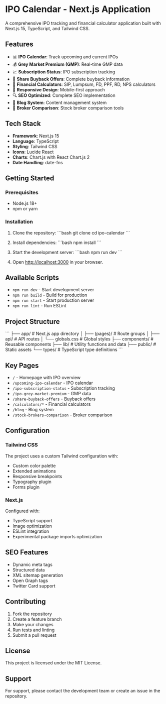 # IPO Calendar - Next.js Application

A comprehensive IPO tracking and financial calculator application built with Next.js 15, TypeScript, and Tailwind CSS.

## Features

- 📊 **IPO Calendar**: Track upcoming and current IPOs
- 💰 **Grey Market Premium (GMP)**: Real-time GMP data
- 📈 **Subscription Status**: IPO subscription tracking
- 🔄 **Share Buyback Offers**: Complete buyback information
- 🧮 **Financial Calculators**: SIP, Lumpsum, FD, PPF, RD, NPS calculators
- 📱 **Responsive Design**: Mobile-first approach
- 🔍 **SEO Optimized**: Complete SEO implementation
- 📝 **Blog System**: Content management system
- 🏢 **Broker Comparison**: Stock broker comparison tools

## Tech Stack

- **Framework**: Next.js 15
- **Language**: TypeScript
- **Styling**: Tailwind CSS
- **Icons**: Lucide React
- **Charts**: Chart.js with React Chart.js 2
- **Date Handling**: date-fns

## Getting Started

### Prerequisites

- Node.js 18+ 
- npm or yarn

### Installation

1. Clone the repository:
\`\`\`bash
git clone <repository-url>
cd ipo-calendar
\`\`\`

2. Install dependencies:
\`\`\`bash
npm install
\`\`\`

3. Start the development server:
\`\`\`bash
npm run dev
\`\`\`

4. Open [http://localhost:3000](http://localhost:3000) in your browser.

## Available Scripts

- `npm run dev` - Start development server
- `npm run build` - Build for production
- `npm run start` - Start production server
- `npm run lint` - Run ESLint

## Project Structure

\`\`\`
├── app/                    # Next.js app directory
│   ├── (pages)/           # Route groups
│   ├── api/               # API routes
│   └── globals.css        # Global styles
├── components/            # Reusable components
├── lib/                   # Utility functions and data
├── public/               # Static assets
└── types/                # TypeScript type definitions
\`\`\`

## Key Pages

- `/` - Homepage with IPO overview
- `/upcoming-ipo-calendar` - IPO calendar
- `/ipo-subscription-status` - Subscription tracking
- `/ipo-grey-market-premium` - GMP data
- `/share-buyback-offers` - Buyback offers
- `/calculators/*` - Financial calculators
- `/blog` - Blog system
- `/stock-brokers-comparison` - Broker comparison

## Configuration

### Tailwind CSS
The project uses a custom Tailwind configuration with:
- Custom color palette
- Extended animations
- Responsive breakpoints
- Typography plugin
- Forms plugin

### Next.js
Configured with:
- TypeScript support
- Image optimization
- ESLint integration
- Experimental package imports optimization

## SEO Features

- Dynamic meta tags
- Structured data
- XML sitemap generation
- Open Graph tags
- Twitter Card support

## Contributing

1. Fork the repository
2. Create a feature branch
3. Make your changes
4. Run tests and linting
5. Submit a pull request

## License

This project is licensed under the MIT License.

## Support

For support, please contact the development team or create an issue in the repository.
